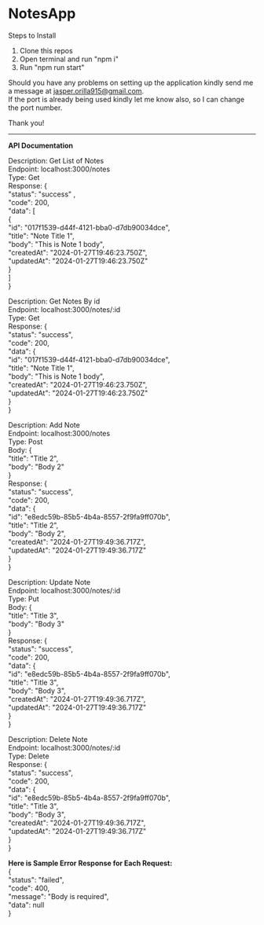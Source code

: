 # NotesApp

Steps to Install
1. Clone this repos
2. Open terminal and run "npm i"
3. Run "npm run start"

Should you have any problems on setting up the application kindly send me a message at jasper.orilla915@gmail.com.  
If the port is already being used kindly let me know also, so I can change the port number.

Thank you!

-----------------------------------------------------
**API Documentation**

Description: Get List of Notes  
Endpoint: localhost:3000/notes  
Type: Get  
Response: {  
    "status": "success" ,  
    "code": 200,  
    "data": [  
        {  
            "id": "017f1539-d44f-4121-bba0-d7db90034dce",  
            "title": "Note Title 1",  
            "body": "This is Note 1 body",  
            "createdAt": "2024-01-27T19:46:23.750Z",  
            "updatedAt": "2024-01-27T19:46:23.750Z"  
        }  
    ]  
}  

Description: Get Notes By id    
Endpoint: localhost:3000/notes/:id  
Type: Get  
Response: {  
    "status": "success",  
    "code": 200,  
    "data": {  
        "id": "017f1539-d44f-4121-bba0-d7db90034dce",  
        "title": "Note Title 1",  
        "body": "This is Note 1 body",  
        "createdAt": "2024-01-27T19:46:23.750Z",  
        "updatedAt": "2024-01-27T19:46:23.750Z"  
    }  
}  

Description: Add Note  
Endpoint: localhost:3000/notes  
Type: Post  
Body: {  
    "title": "Title 2",  
    "body": "Body 2"  
}  
Response: {  
    "status": "success",  
    "code": 200,  
    "data": {  
        "id": "e8edc59b-85b5-4b4a-8557-2f9fa9ff070b",  
        "title": "Title 2",  
        "body": "Body 2",  
        "createdAt": "2024-01-27T19:49:36.717Z",  
        "updatedAt": "2024-01-27T19:49:36.717Z"  
    }  
}  

Description: Update Note  
Endpoint: localhost:3000/notes/:id  
Type: Put  
Body: {  
    "title": "Title 3",  
    "body": "Body 3"  
}  
Response: {  
    "status": "success",  
    "code": 200,  
    "data": {  
        "id": "e8edc59b-85b5-4b4a-8557-2f9fa9ff070b",  
        "title": "Title 3",  
        "body": "Body 3",  
        "createdAt": "2024-01-27T19:49:36.717Z",  
        "updatedAt": "2024-01-27T19:49:36.717Z"  
    }  
}  
 
Description: Delete Note  
Endpoint: localhost:3000/notes/:id  
Type: Delete  
Response: {  
    "status": "success",  
    "code": 200,  
    "data": {  
        "id": "e8edc59b-85b5-4b4a-8557-2f9fa9ff070b",  
        "title": "Title 3",  
        "body": "Body 3",  
        "createdAt": "2024-01-27T19:49:36.717Z",  
        "updatedAt": "2024-01-27T19:49:36.717Z"  
    }  
}  
  
**Here is Sample Error Response for Each Request:**  
{  
    "status": "failed",  
    "code": 400,  
    "message": "Body is required",  
    "data": null  
}  


